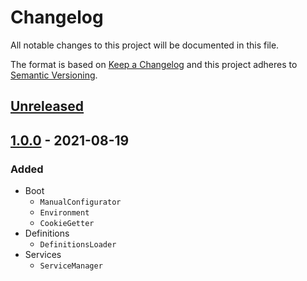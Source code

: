 # Changelog

All notable changes to this project will be documented in this file.

The format is based on [Keep a Changelog](http://keepachangelog.com/en/1.0.0/)
and this project adheres to [Semantic Versioning](http://semver.org/spec/v2.0.0.html).

## [Unreleased](https://github.com/orisai/nette-di/compare/1.0.0...HEAD)

## [1.0.0](https://github.com/orisai/nette-di/releases/tag/1.0.0) - 2021-08-19

### Added

- Boot
	- `ManualConfigurator`
	- `Environment`
	- `CookieGetter`
- Definitions
	- `DefinitionsLoader`
- Services
	- `ServiceManager`
